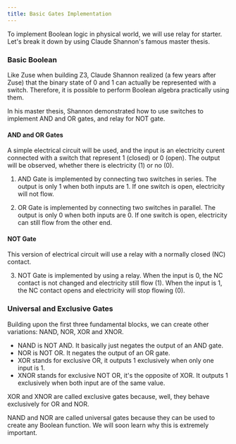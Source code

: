 ```yaml
---
title: Basic Gates Implementation
---
```


To implement Boolean logic in physical world, we will use relay for starter. Let's break it down by using Claude Shannon's famous master thesis.

### Basic Boolean

Like Zuse when building Z3, Claude Shannon realized (a few years after Zuse) that the binary state of 0 and 1 can actually be represented with a switch. Therefore, it is possible to perform Boolean algebra practically using them.

In his master thesis, Shannon demonstrated how to use switches to implement AND and OR gates, and relay for NOT gate.

#### AND and OR Gates

A simple electrical circuit will be used, and the input is an electricity curent connected with a switch that represent 1 (closed) or 0 (open). The output will be observed, whether there is electricity (1) or no (0). 

1. AND Gate is implemented by connecting two switches in series. The output is only 1 when both inputs are 1. If one switch is open, electricity will not flow.

2. OR Gate is implemented by connecting two switches in parallel. The output is only 0 when both inputs are 0. If one switch is open, electricity can still flow from the other end.


#### NOT Gate
This version of electrical circuit will use a relay with a normally closed (NC) contact. 

3. NOT Gate is implemented by using a relay. When the input is 0, the NC contact is not changed and electricity still flow (1). When the input is 1, the NC contact opens and electricity will stop flowing (0).

### Universal and Exclusive Gates

Building upon the first three fundamental blocks, we can create other variations: NAND, NOR, XOR and XNOR. 

- NAND is NOT AND. It basically just negates the output of an AND gate.
- NOR is NOT OR. It negates the output of an OR gate.
- XOR stands for exclusive OR, it outputs 1 exclusively when only one input is 1.
- XNOR stands for exclusive NOT OR, it's the opposite of XOR. It outputs 1 exclusively when both input are of the same value.

XOR and XNOR are called exclusive gates because, well, they behave exclusively for OR and NOR.

NAND and NOR are called universal gates because they can be used to create any Boolean function. We will soon learn why this is extremely important.

